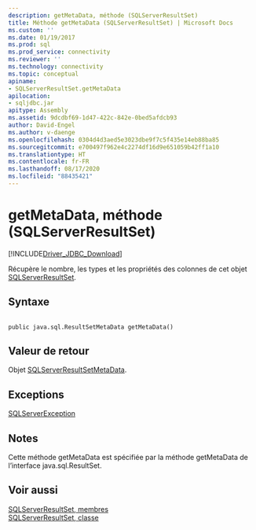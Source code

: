 ```yaml
---
description: getMetaData, méthode (SQLServerResultSet)
title: Méthode getMetaData (SQLServerResultSet) | Microsoft Docs
ms.custom: ''
ms.date: 01/19/2017
ms.prod: sql
ms.prod_service: connectivity
ms.reviewer: ''
ms.technology: connectivity
ms.topic: conceptual
apiname:
- SQLServerResultSet.getMetaData
apilocation:
- sqljdbc.jar
apitype: Assembly
ms.assetid: 9dcdbf69-1d47-422c-842e-0bed5afdcb93
author: David-Engel
ms.author: v-daenge
ms.openlocfilehash: 0304d4d3aed5e3023dbe9f7c5f435e14eb88ba85
ms.sourcegitcommit: e700497f962e4c2274df16d9e651059b42ff1a10
ms.translationtype: HT
ms.contentlocale: fr-FR
ms.lasthandoff: 08/17/2020
ms.locfileid: "88435421"
---
```

# <a name="getmetadata-method-sqlserverresultset"></a>getMetaData, méthode (SQLServerResultSet)
[!INCLUDE[Driver_JDBC_Download](../../../includes/driver_jdbc_download.md)]

  Récupère le nombre, les types et les propriétés des colonnes de cet objet [SQLServerResultSet](../../../connect/jdbc/reference/sqlserverresultset-class.md).  
  
## <a name="syntax"></a>Syntaxe  
  
```  
  
public java.sql.ResultSetMetaData getMetaData()  
```  
  
## <a name="return-value"></a>Valeur de retour  
 Objet [SQLServerResultSetMetaData](../../../connect/jdbc/reference/sqlserverresultsetmetadata-class.md).  
  
## <a name="exceptions"></a>Exceptions  
 [SQLServerException](../../../connect/jdbc/reference/sqlserverexception-class.md)  
  
## <a name="remarks"></a>Notes  
 Cette méthode getMetaData est spécifiée par la méthode getMetaData de l’interface java.sql.ResultSet.  
  
## <a name="see-also"></a>Voir aussi  
 [SQLServerResultSet, membres](../../../connect/jdbc/reference/sqlserverresultset-members.md)   
 [SQLServerResultSet, classe](../../../connect/jdbc/reference/sqlserverresultset-class.md)  
  
  
